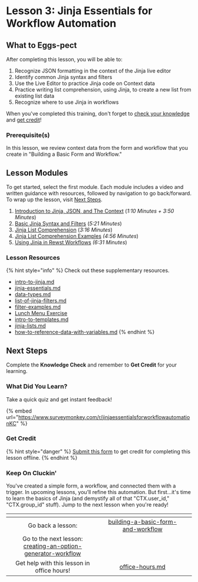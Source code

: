 # Lesson 3: Jinja Essentials for Workflow Automation

## **What to Eggs-pect**

After completing this lesson, you will be able to:

1. Recognize JSON formatting in the context of the Jinja live editor&#x20;
2. Identify common Jinja syntax and filters
3. Use the Live Editor to practice Jinja code on Context data
4. Practice writing list comprehension, using Jinja, to create a new list from existing list data
5. Recognize where to use Jinja in workflows

When you've completed this training, don't forget to [check your knowledge](./#what-did-you-learn) and [get credit](./#get-credit)!

### **Prerequisite(s)**

In this lesson, we review context data from the form and workflow that you create in "Building a Basic Form and Workflow."

## Lesson Modules

To get started, select the first module. Each module includes a video and written guidance with resources, followed by navigation to go back/forward. To wrap up the lesson, visit [Next Steps](./#next-steps).

1. [Introduction to Jinja, JSON, and The Context](intro-to-jinja-json-the-context.md) (_1:10 Minutes + 3:50 Minutes_)
2. [Basic Jinja Syntax and Filters](basic-jinja-syntax-and-filters.md) (_5:21 Minutes_)
3. [Jinja List Comprehension](jinja-list-comprehension.md) (_3:16 Minutes_)
4. [Jinja List Comprehension Examples](jinja-list-comprehension-examples-them-apples.md) _(4:56 Minutes_)
5. [Using Jinja in Rewst Workflows](using-jinja-in-rewst-workflows.md) _(6:31 Minutes_)

### Lesson Resources

{% hint style="info" %}
Check out these supplementary resources.

* [intro-to-jinja.md](../../../documentation/jinja/intro-to-jinja.md "mention")
* [jinja-essentials.md](../../../documentation/jinja/jinja-essentials.md "mention")
* [data-types.md](../../../documentation/jinja/data-types.md "mention")
* [list-of-jinja-filters.md](../../../documentation/jinja/list-of-jinja-filters.md "mention")
* [filter-examples.md](../../../documentation/jinja/filter-examples.md "mention")
* [Lunch Menu Exercise](https://app.rewst.io/jinja-live-editor?id=4ee84407-d0c1-4a9a-94b3-84c643b8dd3f)
* [intro-to-templates.md](../../../documentation/templates-messages/intro-to-templates.md "mention")
* [jinja-lists.md](../../../documentation/jinja/use-cases-and-best-practices/jinja-lists.md "mention")
* [how-to-reference-data-with-variables.md](../../electives/how-to-reference-data-with-variables.md "mention")
{% endhint %}

## Next Steps

Complete the **Knowledge Check** and remember to **Get Credit** for your learning.&#x20;

### What Did You Learn?

Take a quick quiz and get instant feedback!

{% embed url="https://www.surveymonkey.com/r/jinjaessentialsforworkflowautomationKC" %}

### Get Credit

{% hint style="danger" %}
[Submit this form](https://app.rewst.io/form/ef9d5d9a-f4d0-4aaf-a7a0-c11a9b3b80a1) to get credit for completing this lesson offline.
{% endhint %}

### Keep On Cluckin'

You've created a simple form, a workflow, and connected them with a trigger. In upcoming lessons, you’ll refine this automation. But first...it's time to learn the basics of Jinja (and demystify all of that "CTX.user\_id," "CTX.group\_id" stuff). Jump to the next lesson when you're ready!

<table data-card-size="large" data-column-title-hidden data-view="cards" data-full-width="false"><thead><tr><th align="center"></th><th align="center"></th><th data-hidden data-card-target data-type="content-ref"></th></tr></thead><tbody><tr><td align="center">Go back a lesson:</td><td align="center"><a data-mention href="../building-a-basic-form-and-workflow/">building-a-basic-form-and-workflow</a></td><td></td></tr><tr><td align="center">Go to the next lesson:<br><a data-mention href="../creating-an-option-generator-workflow/">creating-an-option-generator-workflow</a></td><td align="center"></td><td></td></tr><tr><td align="center">Get help with this lesson in office hours!</td><td align="center"><a data-mention href="../../office-hours.md">office-hours.md</a></td><td></td></tr></tbody></table>
